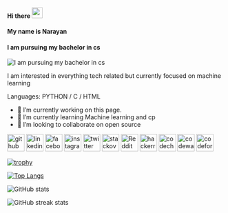 #### Hi there <img src="https://media.giphy.com/media/hvRJCLFzcasrR4ia7z/giphy.gif" width="25px">
#### My name is Narayan
#### I am pursuing my bachelor in cs
![I am pursuing my bachelor in cs](https://i.pinimg.com/originals/cd/f3/0b/cdf30b78e8754b1499f2de9d5a63a8fb.gif)

I am interested in everything tech related but currently focused on machine learning 

Languages: PYTHON / C /  HTML 

- 🔭 I’m currently working on this page. 
- 🌱 I’m currently learning Machine learning and cp 
- 👯 I’m looking to collaborate on open source 


[<img src='https://cdn.jsdelivr.net/npm/simple-icons@3.0.1/icons/github.svg' alt='github' height='40'>](https://github.com/narayan954)  [<img src='https://cdn.jsdelivr.net/npm/simple-icons@3.0.1/icons/linkedin.svg' alt='linkedin' height='40'>](https://www.linkedin.com/in/narayan-soni-71839b1bb//)  [<img src='https://cdn.jsdelivr.net/npm/simple-icons@3.0.1/icons/facebook.svg' alt='facebook' height='40'>](https://www.facebook.com/narayan.soni.9843)  [<img src='https://cdn.jsdelivr.net/npm/simple-icons@3.0.1/icons/instagram.svg' alt='instagram' height='40'>](https://www.instagram.com/narayansoni_/)  [<img src='https://cdn.jsdelivr.net/npm/simple-icons@3.0.1/icons/twitter.svg' alt='twitter' height='40'>](https://twitter.com/narayan854)  [<img src='https://cdn.jsdelivr.net/npm/simple-icons@3.0.1/icons/stackoverflow.svg' alt='stackoverflow' height='40'>](https://stackoverflow.com/users/5892492/narayan-s)  [<img src='https://cdn.jsdelivr.net/npm/simple-icons@3.0.1/icons/reddit.svg' alt='Reddit' height='40'>](https://www.reddit.com/user/bedpool007)  [<img src='https://cdn.jsdelivr.net/npm/simple-icons@3.0.1/icons/hackerrank.svg' alt='hackerrank' height='40'>](https://www.hackerrank.com/0201cse113)  [<img src='https://cdn.jsdelivr.net/npm/simple-icons@3.0.1/icons/codechef.svg' alt='codechef' height='40'>](https://www.codechef.com/users/narayansoni)  [<img src='https://cdn.jsdelivr.net/npm/simple-icons@3.0.1/icons/codewars.svg' alt='codewars' height='40'>](https://www.codewars.com/users/narayan954)  [<img src='https://cdn.jsdelivr.net/npm/simple-icons@3.0.1/icons/codeforces.svg' alt='codeforces' height='40'>](https://codeforces.com/profile/Nexxxlvl)  

[![trophy](https://github-profile-trophy.vercel.app/?username=narayan954)](https://github.com/ryo-ma/github-profile-trophy)

[![Top Langs](https://github-readme-stats.vercel.app/api/top-langs/?username=narayan954)](https://github.com/anuraghazra/github-readme-stats)

![GitHub stats](https://github-readme-stats.vercel.app/api?username=narayan954&show_icons=true)  

![GitHub streak stats](https://github-readme-streak-stats.herokuapp.com/?user=narayan954)  
